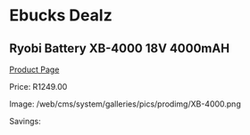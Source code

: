 
# Ebucks Dealz
## Ryobi Battery XB-4000 18V 4000mAH
[Product Page](https://www.ebucks.com/web/shop/productSelected.do?prodId=1201688418&catId=1234924297)

Price: R1249.00

Image: /web/cms/system/galleries/pics/prodimg/XB-4000.png

Savings: 


	